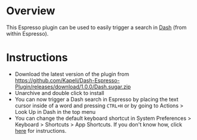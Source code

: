 Overview
====================

This Espresso plugin can be used to easily trigger a search in [Dash](http://kapeli.com/dash) (from within Espresso).


# Instructions

* Download the latest version of the plugin from https://github.com/Kapeli/Dash-Espresso-Plugin/releases/download/1.0.0/Dash.sugar.zip
* Unarchive and double click to install
* You can now trigger a Dash search in Espresso by placing the text cursor inside of a word and pressing `CTRL+H` or by going to Actions > Look Up in Dash in the top menu
* You can change the default keyboard shortcut in System Preferences > Keyboard > Shortcuts > App Shortcuts. If you don't know how, click [here](http://lifehacker.com/5720087/how-to-remap-any-keyboard-shortcut-in-mac-os-x) for instructions.
